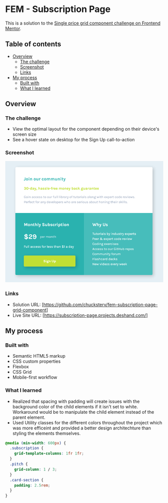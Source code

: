 # FEM - Subscription Page

This is a solution to the [Single price grid component challenge on Frontend Mentor](https://www.frontendmentor.io/challenges/single-price-grid-component-5ce41129d0ff452fec5abbbc).

## Table of contents

- [Overview](#overview)
  - [The challenge](#the-challenge)
  - [Screenshot](#screenshot)
  - [Links](#links)
- [My process](#my-process)
  - [Built with](#built-with)
  - [What I learned](#what-i-learned)

## Overview

### The challenge

- View the optimal layout for the component depending on their device's screen size
- See a hover state on desktop for the Sign Up call-to-action

### Screenshot

![](./screenshot.png)

### Links

- Solution URL: [https://github.com/chucksterv/fem-subscription-page-grid-component]
- Live Site URL: [https://subscription-page.projects.deshand.com/]

## My process

### Built with

- Semantic HTML5 markup
- CSS custom properties
- Flexbox
- CSS Grid
- Mobile-first workflow

### What I learned

- Realized that spacing with padding will create issues with the background color of the child elements if it isn't set to white. Workaround would be to manipulate the child element instead of the parent element.
- Used Utility classes for the different colors throughout the project which was more efficeint and provided a better design architechture than styling the elements themselves.

```css
@media (min-width: 600px) {
  .subscription {
    grid-template-columns: 1fr 1fr;
  }
  .pitch {
    grid-column: 1 / 3;
  }
  .card-section {
    padding: 2.5rem;
  }
}
```

